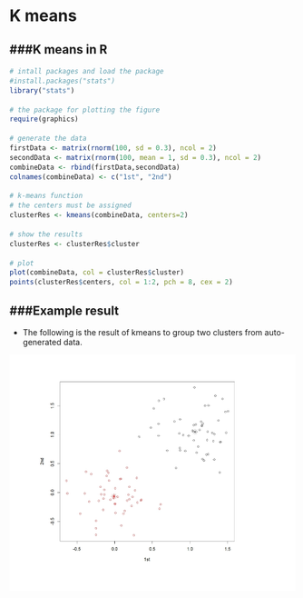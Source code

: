 # K means

<script type="text/javascript" src="../js/general.js"></script>

###K means in R
---

```R
# intall packages and load the package
#install.packages("stats")
library("stats")

# the package for plotting the figure
require(graphics)

# generate the data
firstData <- matrix(rnorm(100, sd = 0.3), ncol = 2)
secondData <- matrix(rnorm(100, mean = 1, sd = 0.3), ncol = 2)
combineData <- rbind(firstData,secondData)
colnames(combineData) <- c("1st", "2nd")

# k-means function
# the centers must be assigned
clusterRes <- kmeans(combineData, centers=2)

# show the results
clusterRes <- clusterRes$cluster

# plot
plot(combineData, col = clusterRes$cluster)
points(clusterRes$centers, col = 1:2, pch = 8, cex = 2)
```

###Example result
---

* The following is the result of kmeans to group two clusters from auto-generated data.

![](../images/k-means.png)
